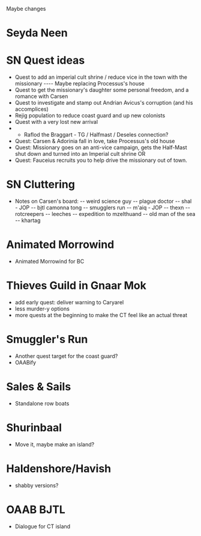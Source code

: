 Maybe changes

Seyda Neen
=========================
SN Quest ideas
=========
- Quest to add an imperial cult shrine / reduce vice in the town with the missionary
---- Maybe replacing Processus's house
- Quest to get the missionary's daughter some personal freedom, and a romance with Carsen
- Quest to investigate and stamp out Andrian Avicus's corruption (and his accomplices)
- Rejig population to reduce coast guard and up new colonists
- Quest with a very lost new arrival
- * Raflod the Braggart - TG / Halfmast / Deseles connection?
- Quest: Carsen & Adorinia fall in love, take Processus's old house
- Quest: Missionary goes on an anti-vice campaign, gets the Half-Mast shut down and turned into an Imperial cult shrine
OR
- Quest: Fauceius recruits you to help drive the missionary out of town.

SN Cluttering
==========
- Notes on Carsen's board:
-- weird science guy
-- plague doctor
-- shal - JOP
-- bjtl camonna tong
-- smugglers run
-- m'aiq - JOP
-- thexn
-- rotcreepers
-- leeches
-- expedition to mzelthuand
-- old man of the sea
-- khartag


Animated Morrowind
========================
- Animated Morrowind for BC

Thieves Guild in Gnaar Mok
=======================
- add early quest: deliver warning to Caryarel
- less murder-y options
- more quests at the beginning to make the CT feel like an actual threat

Smuggler's Run
======================
- Another quest target for the coast guard?
- OAABify

Sales & Sails
=========================
- Standalone row boats

Shurinbaal
=========================
- Move it, maybe make an island?

Haldenshore/Havish
==========================
- shabby versions?

OAAB BJTL
=========================
- Dialogue for CT island

